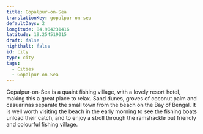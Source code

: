 ```yaml
---
title: Gopalpur-on-Sea
translationKey: gopalpur-on-sea
defaultDays: 2
longitude: 84.904231416
latitude: 19.254519015
draft: false
nighthalt: false
id: city
type: city
tags:
  - Cities
  - Gopalpur-on-Sea
---
```

Gopalpur-on-Sea is a quaint fishing village, with a lovely resort hotel, making this a great place to relax. Sand dunes, groves of coconut palm and casuarinas separate the small town from the beach on the Bay of Bengal. It is well worth visiting the beach in the early morning to see the fishing boats unload their catch, and to enjoy a stroll through the ramshackle but friendly and colourful fishing village.